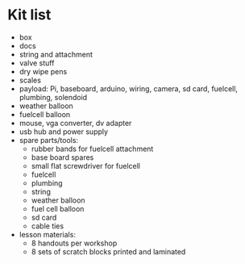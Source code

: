 # Kit list

* box
* docs
* string and attachment
* valve stuff
* dry wipe pens
* scales
* payload: Pi, baseboard, arduino, wiring, camera, sd card, fuelcell, plumbing, solendoid
* weather balloon
* fuelcell balloon
* mouse, vga converter, dv adapter
* usb hub and power supply
* spare parts/tools:
    * rubber bands for fuelcell attachment
    * base board spares
    * small flat screwdriver for fuelcell
    * fuelcell
    * plumbing
    * string
    * weather balloon
    * fuel cell balloon
    * sd card
    * cable ties
* lesson materials:
    * 8 handouts per workshop
    * 8 sets of scratch blocks printed and laminated


